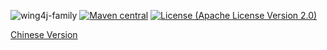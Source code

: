 ![wing4j-family](http://git.oschina.net/wing4j/wing4j-family/icon.png)
[![Maven central](https://maven-badges.herokuapp.com/maven-central/org.wing4j/wing4j-family/badge.svg)](http://mvnrepository.com/search?q=org.wing4j)
[![License (Apache License Version 2.0)](http://git.oschina.net/wing4j/wing4j-family/tree/master/LICENSE)](http://www.apache.org/licenses/)

[Chinese Version](./README.md)
